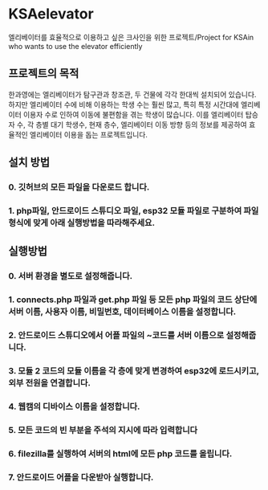 # KSAelevator
엘리베이터를 효율적으로 이용하고 싶은 크사인을 위한 프로젝트/Project for KSAin who wants to use the elevator efficiently
## 프로젝트의 목적
한과영에는 엘리베이터가 탐구관과 창조관, 두 건물에 각각 한대씩 설치되어 있습니다. 하지만 엘리베이터 수에 비해 이용하는 학생 수는 훨씬 많고, 특히 특정 시간대에 엘리베이터 이용자 수로 인하여 이동에 불편함을 겪는 학생이 많습니다. 이를 엘리베이터 탑승자 수, 각 층별 대기 학생수, 현재 층수, 엘리베이터 이동 방향 등의 정보를 제공하여 효율적인 엘리베이터 이용을 돕는 프로젝트입니다.
##  설치 방법
### 0. 깃허브의 모든 파일을 다운로드 합니다.
### 1. php파일, 안드로이드 스튜디오 파일, esp32 모듈 파일로 구분하여 파일 형식에 맞게 아래 실행방법을 따라해주세요.
## 실행방법
### 0. 서버 환경을 별도로 설정해줍니다.
### 1. connects.php 파일과 get.php 파일 등 모든 php 파일의 코드 상단에 서버 이름, 사용자 이름, 비밀번호, 데이터베이스 이름을 설정합니다.
### 2. 안드로이드 스튜디오에서 어플 파일의 ~코드를 서버 이름으로 설정해줍니다.
### 3. 모듈 2 코드의 모듈 이름을 각 층에 맞게 변경하여 esp32에 로드시키고, 외부 전원을 연결합니다.
### 4. 웹캠의 디바이스 이름을 설정합니다.
### 5. 모든 코드의 빈 부분을 주석의 지시에 따라 입력합니다
### 6. filezilla를 실행하여 서버의 html에 모든 php 코드를 올립니다.
### 7. 안드로이드 어플을 다운받아 실행합니다.
